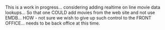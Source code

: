 This is a work in progress... considering adding realtime on line movie data lookups...
So that one COULD add movies from the web site and not use EMDB... 
HOW - not sure we wish to give up such control to the FRONT OFFICE... needs to be back office at this time.

